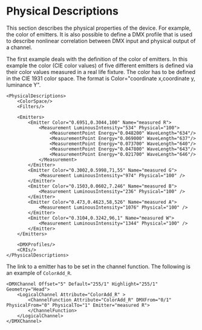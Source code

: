 # Physical Descriptions

This section describes the physical properties of the device. For example, the color of emitters. It is also possible to define a DMX profile that is used to describe nonlinear correlation between DMX input and physical output of a channel.

The first example deals with the definition of the color of emitters. In this example the color (CIE color values) of five different emitters is defined via their color values measured in a real life fixture. The color has to be defined in the CIE 1931 color space. The format is Color="coordinate x,coordinate y, luminance Y".

```
<PhysicalDescriptions>
    <ColorSpace/>
    <Filters/>

    <Emitters>
        <Emitter Color="0.6951,0.3044,100" Name="measured R">
            <Measurement LuminousIntensity="534" Physical="100"> 
                <MeasurementPoint Energy="0.048200" WaveLength="634"/>
                <MeasurementPoint Energy="0.069000" WaveLength="637"/>
                <MeasurementPoint Energy="0.073700" WaveLength="640"/>
                <MeasurementPoint Energy="0.047800" WaveLength="643"/>
                <MeasurementPoint Energy="0.021700" WaveLength="646"/>
            </Measurement> 
        </Emitter>
        <Emitter Color="0.3002,0.5998,71,55" Name="measured G">
            <Measurement LuminousIntensity="974" Physical="100" />
        </Emitter>
        <Emitter Color="0.1503,0.0602,7.246" Name="measured B">
            <Measurement LuminousIntensity="236" Physical="100" />
        </Emitter>
        <Emitter Color="0.473,0.4623,58,526" Name="measured A">
            <Measurement LuminousIntensity="1076" Physical="100" />
        </Emitter>
        <Emitter Color="0.3104,0.3242,96,1" Name="measured W">
            <Measurement LuminousIntensity="1344" Physical="100" />
        </Emitter>
    </Emitters>

    <DMXProfiles/>
    <CRIs/>
</PhysicalDescriptions>
```


The link to a emitter has to be set in the channel function. The following is an example of `ColorAdd_R`.

```
<DMXChannel Offset="5" Default="255/1" Highlight="255/1" Geometry="Head">
    <LogicalChannel Attribute="ColorAdd_R" >
        <ChannelFunction Attribute="ColorAdd_R" DMXFrom="0/1" PhysicalFrom="0" PhysicalTo="1" Emitter="measured R">
        </ChannelFunction>
    </LogicalChannel>
</DMXChannel>
```